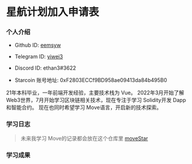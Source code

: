 

# 星航计划加入申请表

### 个人介绍

* Github ID: [eemsyw](https://github.com/eesmwy)

* Telegram ID: [yiwei3](https://t.me/yiwei3)

* Discord ID: ethan3#3622

* Starcoin 账号地址: 0xF2803ECCf9BD958ae09413da84b495B0


21年本科毕业，一年前端开发经验，主要技术栈为 Vue。
2022年3月开始了解Web3世界，7月开始学习区块链相关技术，现在专注于学习 Solidity开发 Dapp 和智能合约。
现在也同时希望学习 Move语言，开启新的技术探索。

### 学习日志

> 未来我学习 Move的记录都会放在这个仓库里
  [moveStar](https://github.com/eemsyw/moveStar)

### 学习成果







